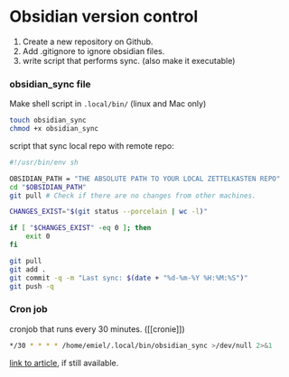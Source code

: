 # Obsidian version control 

1. Create a new repository on Github.  
2. Add .gitignore to ignore obsidian files. 
3. write script that performs sync. (also make it executable)


### obsidian_sync file 
Make shell script in `.local/bin/` (linux and Mac only)
```bash
touch obsidian_sync
chmod +x obsidian_sync
```

script that sync local repo with remote repo:
```bash
#!/usr/bin/env sh

OBSIDIAN_PATH = "THE ABSOLUTE PATH TO YOUR LOCAL ZETTELKASTEN REPO"
cd "$OBSIDIAN_PATH"
git pull # Check if there are no changes from other machines.

CHANGES_EXIST="$(git status --porcelain | wc -l)"

if [ "$CHANGES_EXIST" -eq 0 ]; then
	exit 0
fi

git pull
git add .
git commit -q -m "Last sync: $(date + "%d-%m-%Y %H:%M:%S")"
git push -q
```

### Cron job 
cronjob that runs every 30 minutes. ([[cronie]])
```bash 
*/30 * * * * /home/emiel/.local/bin/obsidian_sync >/dev/null 2>&1
```

[link to article](https://medium.com/analytics-vidhya/how-i-put-my-mind-under-version-control-24caea37b8a5), if still available.
